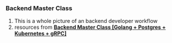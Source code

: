 ### Backend Master Class

1. This is a whole picture of an backend developer workflow
2. resources from [**Backend Master Class [Golang + Postgres + Kubernetes + gRPC]**](https://www.udemy.com/course/backend-master-class-golang-postgresql-kubernetes)
